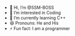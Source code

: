 - 👋 Hi, I’m @SSM-BOSS
- 👀 I’m interested in Coding 
- 🌱 I’m currently learning C++
- 😄 Pronouns: He and His
- ⚡ Fun fact: I am a programmer

<!---
SSM-BOSS/SSM-BOSS is a ✨ special ✨ repository because its `README.md` (this file) appears on your GitHub profile.
You can click the Preview link to take a look at your changes.
--->
